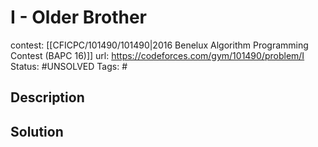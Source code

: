 # I - Older Brother

contest: [[CFICPC/101490/101490|2016 Benelux Algorithm Programming Contest (BAPC 16)]]
url: https://codeforces.com/gym/101490/problem/I
Status: #UNSOLVED
Tags: #

## Description

## Solution


